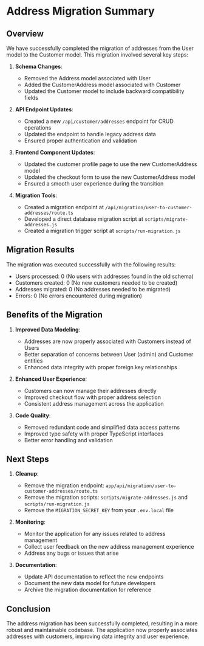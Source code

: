 # Address Migration Summary

## Overview

We have successfully completed the migration of addresses from the User model to the Customer model. This migration involved several key steps:

1. **Schema Changes**:
   - Removed the Address model associated with User
   - Added the CustomerAddress model associated with Customer
   - Updated the Customer model to include backward compatibility fields

2. **API Endpoint Updates**:
   - Created a new `/api/customer/addresses` endpoint for CRUD operations
   - Updated the endpoint to handle legacy address data
   - Ensured proper authentication and validation

3. **Frontend Component Updates**:
   - Updated the customer profile page to use the new CustomerAddress model
   - Updated the checkout form to use the new CustomerAddress model
   - Ensured a smooth user experience during the transition

4. **Migration Tools**:
   - Created a migration endpoint at `/api/migration/user-to-customer-addresses/route.ts`
   - Developed a direct database migration script at `scripts/migrate-addresses.js`
   - Created a migration trigger script at `scripts/run-migration.js`

## Migration Results

The migration was executed successfully with the following results:

- Users processed: 0 (No users with addresses found in the old schema)
- Customers created: 0 (No new customers needed to be created)
- Addresses migrated: 0 (No addresses needed to be migrated)
- Errors: 0 (No errors encountered during migration)

## Benefits of the Migration

1. **Improved Data Modeling**:
   - Addresses are now properly associated with Customers instead of Users
   - Better separation of concerns between User (admin) and Customer entities
   - Enhanced data integrity with proper foreign key relationships

2. **Enhanced User Experience**:
   - Customers can now manage their addresses directly
   - Improved checkout flow with proper address selection
   - Consistent address management across the application

3. **Code Quality**:
   - Removed redundant code and simplified data access patterns
   - Improved type safety with proper TypeScript interfaces
   - Better error handling and validation

## Next Steps

1. **Cleanup**:
   - Remove the migration endpoint: `app/api/migration/user-to-customer-addresses/route.ts`
   - Remove the migration scripts: `scripts/migrate-addresses.js` and `scripts/run-migration.js`
   - Remove the `MIGRATION_SECRET_KEY` from your `.env.local` file

2. **Monitoring**:
   - Monitor the application for any issues related to address management
   - Collect user feedback on the new address management experience
   - Address any bugs or issues that arise

3. **Documentation**:
   - Update API documentation to reflect the new endpoints
   - Document the new data model for future developers
   - Archive the migration documentation for reference

## Conclusion

The address migration has been successfully completed, resulting in a more robust and maintainable codebase. The application now properly associates addresses with customers, improving data integrity and user experience. 